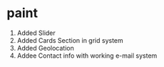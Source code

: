 # paint
1. Added Slider
2. Added Cards Section in grid system
3. Added Geolocation
4. Addee Contact info with working e-mail system 
